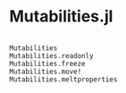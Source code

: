 # Mutabilities.jl

```@index
```

```@docs
Mutabilities
Mutabilities.readonly
Mutabilities.freeze
Mutabilities.move!
Mutabilities.meltproperties
```

